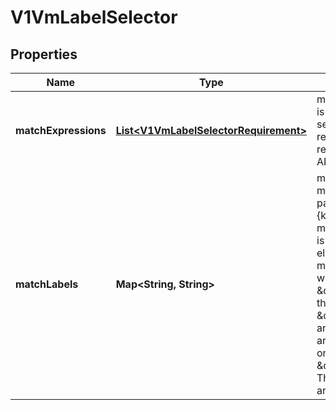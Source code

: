 # V1VmLabelSelector

## Properties
Name | Type | Description | Notes
------------ | ------------- | ------------- | -------------
**matchExpressions** | [**List&lt;V1VmLabelSelectorRequirement&gt;**](V1VmLabelSelectorRequirement.md) | matchExpressions is a list of label selector requirements. The requirements are ANDed. |  [optional]
**matchLabels** | **Map&lt;String, String&gt;** | matchLabels is a map of {key,value} pairs. A single {key,value} in the matchLabels map is equivalent to an element of matchExpressions, whose key field is \&quot;key\&quot;, the operator is \&quot;In\&quot;, and the values array contains only \&quot;value\&quot;. The requirements are ANDed. |  [optional]
